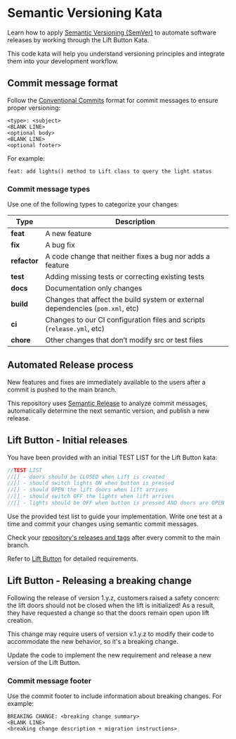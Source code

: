# Semantic Versioning Kata

Learn how to apply [Semantic Versioning (SemVer)](https://semver.org/) to automate software releases by working through
the Lift Button Kata.

This code kata will help you understand versioning principles and integrate them into your development workflow.

## Commit message format

Follow the [Conventional Commits](https://www.conventionalcommits.org/en/v1.0.0/) format for commit messages to ensure
proper versioning:

```conventionalcommit
<type>: <subject>
<BLANK LINE>
<optional body>
<BLANK LINE>
<optional footer>
```
For example:
```conventionalcommit
feat: add lights() method to Lift class to query the light status
```

### Commit message types

Use one of the following types to categorize your changes:

| Type         | Description                                                                    |
|--------------|--------------------------------------------------------------------------------|
| **feat**     | A new feature                                                                  |
| **fix**      | A bug fix                                                                      |
| **refactor** | A code change that neither fixes a bug nor adds a feature                      |
| **test**     | Adding missing tests or correcting existing tests                              |
| **docs**     | Documentation only changes                                                     |
| **build**    | Changes that affect the build system or external dependencies (`pom.xml`, etc) |
| **ci**       | Changes to our CI configuration files and scripts (`release.yml`, etc)         |
| **chore**    | Other changes that don’t modify src or test files                              |

## Automated Release process

New features and fixes are immediately available to the users after a commit is pushed to the main branch.

This repository uses [Semantic Release](https://semantic-release.gitbook.io/semantic-release) to analyze commit 
messages, automatically determine the next semantic version, and publish a new release.

## Lift Button - Initial releases

You have been provided with an initial TEST LIST for the Lift Button kata:

```java
//TEST LIST
//[] - doors should be CLOSED when Lift is created
//[] - should switch lights ON when button is pressed
//[] - should OPEN the lift doors when lift arrives
//[] - should switch OFF the lights when lift arrives
//[] - lights should be OFF when button is pressed AND doors are OPEN
```

Use the provided test list to guide your implementation. Write one test at a time and commit your changes using semantic
commit messages.

Check your [repository's releases and tags](https://docs.github.com/en/repositories/releasing-projects-on-github/viewing-your-repositorys-releases-and-tags) after every commit to the main branch.

Refer to [Lift Button](src/test/java/com/ibanfr/liftbutton/readme.md) for detailed requirements.

## Lift Button - Releasing a breaking change

Following the release of version 1.y.z, customers raised a safety concern: the lift doors should not be closed when the 
lift is initialized! As a result, they have requested a change so that the doors remain open upon lift creation.

 This change may require users of
version v.1.y.z to modify their code to accommodate the new behavior, so it's a breaking change.

Update the code to implement the new requirement and release a new version of the Lift Button.

### Commit message footer
Use the commit footer to include information about breaking changes. For example:
```
BREAKING CHANGE: <breaking change summary>
<BLANK LINE>
<breaking change description + migration instructions>
```




